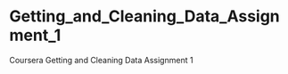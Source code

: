 Getting_and_Cleaning_Data_Assignment_1
======================================

Coursera Getting and Cleaning Data Assignment 1
